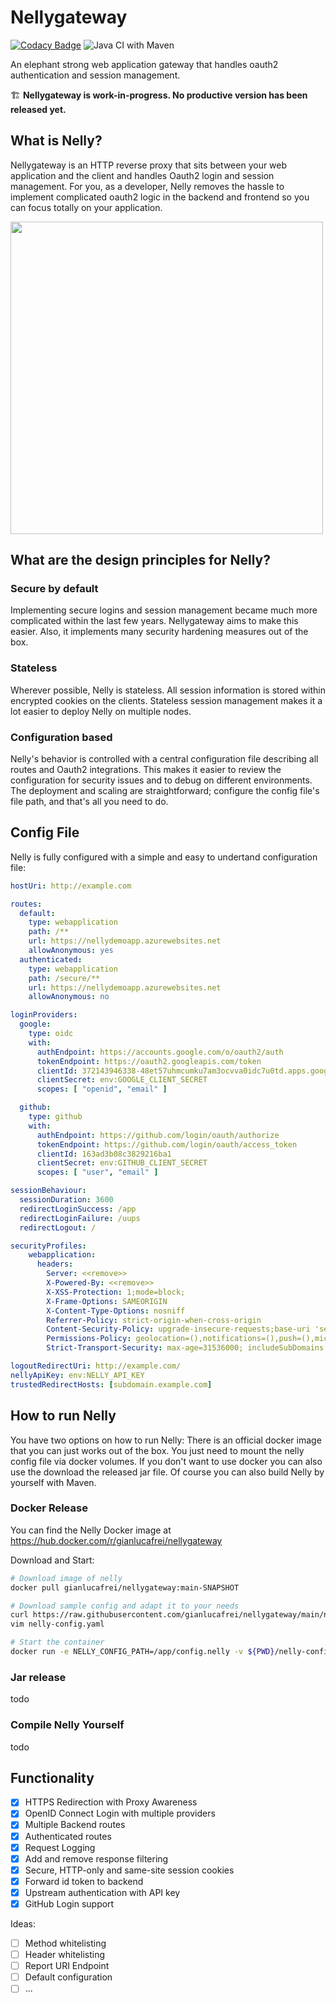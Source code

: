 # Nellygateway

[![Codacy Badge](https://api.codacy.com/project/badge/Grade/5eaa206a103e4b28be9da2ba857d1653)](https://app.codacy.com/gh/gianlucafrei/nellygateway?utm_source=github.com&utm_medium=referral&utm_content=gianlucafrei/nellygateway&utm_campaign=Badge_Grade)
![Java CI with Maven](https://github.com/gianlucafrei/nellygateway/workflows/Java%20CI%20with%20Maven/badge.svg)

An elephant strong web application gateway that handles oauth2 authentication and session management.

🏗️ **Nellygateway is work-in-progress. No productive version has been released yet.**

## What is Nelly?

Nellygateway is an HTTP reverse proxy that sits between your web application and the client and handles Oauth2 login and session management. For you, as a developer, Nelly removes the hassle to implement complicated oauth2 logic in the backend and frontend so you can focus totally on your application.

<img src="https://github.com/gianlucafrei/nellygateway/blob/main/doc/overview.png?raw=true" data-canonical-src="https://gyazo.com/eb5c5741b6a9a16c692170a41a49c858.png" width="500" />

## What are the design principles for Nelly?

### Secure by default

Implementing secure logins and session management became much more complicated within the last few years. Nellygateway aims to make this easier. Also, it implements many security hardening measures out of the box.

### Stateless

Wherever possible, Nelly is stateless. All session information is stored within encrypted cookies on the clients. Stateless session management makes it a lot easier to deploy Nelly on multiple nodes.

### Configuration based

Nelly's behavior is controlled with a central configuration file describing all routes and Oauth2 integrations. This makes it easier to review the configuration for security issues and to debug on different environments. The deployment and scaling are straightforward; configure the config file's file path, and that's all you need to do.

## Config File

Nelly is fully configured with a simple and easy to undertand configuration file:

```yaml
hostUri: http://example.com

routes:
  default:
    type: webapplication
    path: /**
    url: https://nellydemoapp.azurewebsites.net
    allowAnonymous: yes
  authenticated:
    type: webapplication
    path: /secure/**
    url: https://nellydemoapp.azurewebsites.net
    allowAnonymous: no

loginProviders:
  google:
    type: oidc
    with:
      authEndpoint: https://accounts.google.com/o/oauth2/auth
      tokenEndpoint: https://oauth2.googleapis.com/token
      clientId: 372143946338-48et57uhmcumku7am3ocvva0idc7u0td.apps.googleusercontent.com
      clientSecret: env:GOOGLE_CLIENT_SECRET
      scopes: [ "openid", "email" ]

  github:
    type: github
    with:
      authEndpoint: https://github.com/login/oauth/authorize
      tokenEndpoint: https://github.com/login/oauth/access_token
      clientId: 163ad3b08c3829216ba1
      clientSecret: env:GITHUB_CLIENT_SECRET
      scopes: [ "user", "email" ]

sessionBehaviour:
  sessionDuration: 3600
  redirectLoginSuccess: /app
  redirectLoginFailure: /uups
  redirectLogout: /

securityProfiles:
    webapplication:
      headers:
        Server: <<remove>>
        X-Powered-By: <<remove>>
        X-XSS-Protection: 1;mode=block;
        X-Frame-Options: SAMEORIGIN
        X-Content-Type-Options: nosniff
        Referrer-Policy: strict-origin-when-cross-origin
        Content-Security-Policy: upgrade-insecure-requests;base-uri 'self';object-src 'self'
        Permissions-Policy: geolocation=(),notifications=(),push=(),microphone=(),camera=(),speaker=(),vibrate=(),fullscreen=(),payment=(),usb=(),magnetometer=(),gyroscope=(),accelerometer=()
        Strict-Transport-Security: max-age=31536000; includeSubDomains

logoutRedirectUri: http://example.com/
nellyApiKey: env:NELLY_API_KEY
trustedRedirectHosts: [subdomain.example.com]
```

## How to run Nelly

You have two options on how to run Nelly: There is an official docker image that you can just works out of the box. You just need to mount the nelly config file via docker volumes. If you don't want to use docker you can also use the download the released jar file. Of course you can also build Nelly by yourself with Maven.

### Docker Release

You can find the Nelly Docker image at https://hub.docker.com/r/gianlucafrei/nellygateway

Download and Start:
```bash
# Download image of nelly
docker pull gianlucafrei/nellygateway:main-SNAPSHOT

# Download sample config and adapt it to your needs
curl https://raw.githubusercontent.com/gianlucafrei/nellygateway/main/nellygateway/sample-nelly-config.yaml >> nelly-config.yaml
vim nelly-config.yaml

# Start the container
docker run -e NELLY_CONFIG_PATH=/app/config.nelly -v ${PWD}/nelly-config.yaml:/app/config.nelly gianlucafrei/nellygateway:main-SNAPSHOT
```

### Jar release

todo

### Compile Nelly Yourself

todo

## Functionality

- [x] HTTPS Redirection with Proxy Awareness
- [x] OpenID Connect Login with multiple providers
- [x] Multiple Backend routes
- [x] Authenticated routes
- [x] Request Logging
- [x] Add and remove response filtering
- [x] Secure, HTTP-only and same-site session cookies
- [x] Forward id token to backend
- [x] Upstream authentication with API key
- [x] GitHub Login support

Ideas:

- [ ] Method whitelisting  
- [ ] Header whitelisting  
- [ ] Report URI Endpoint
- [ ] Default configuration 
- [ ] ...
